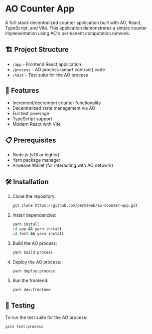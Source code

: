 # AO Counter App

A full-stack decentralized counter application built with AO, React, TypeScript, and Vite. This application demonstrates a simple counter implementation using AO's permanent computation network.

## 🏗️ Project Structure

- `/app` - Frontend React application
- `/process` - AO process (smart contract) code
- `/test` - Test suite for the AO process

## 🚀 Features

- Increment/decrement counter functionality
- Decentralized state management via AO
- Full test coverage
- TypeScript support
- Modern React with Vite

## 📋 Prerequisites

- Node.js (v18 or higher)
- Yarn package manager
- Arweave Wallet (for interacting with AO network)

## 🛠️ Installation

1. Clone the repository:

   ```bash
   git clone https://github.com/permaweb/ao-counter-app.git
   ```

2. Install dependencies:

   ```bash
   yarn install
   cd app && yarn install
   cd test && yarn install
   ```

3. Build the AO process:

   ```bash
   yarn build:process
   ```

4. Deploy the AO process:

   ```bash
   yarn deploy:process
   ```

5. Run the frontend:

   ```bash
   yarn dev:frontend
   ```

## 🧪 Testing

To run the test suite for the AO process:

```bash
yarn test:process
```

